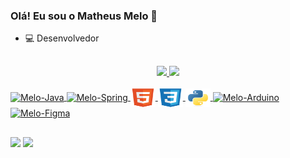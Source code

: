 ### Olá! Eu sou o Matheus Melo 👋

- 💻 Desenvolvedor
##
<div align="center">
  <a href="https://beacons.ai/melomatheus">
  <img height="130em" src="https://github-readme-stats.vercel.app/api?username=melomatheus&show_icons=true&theme=gotham&include_all_commits=true&count_private=true"/>
  <img height="130em" src="https://github-readme-stats.vercel.app/api/top-langs/?username=melomatheus&layout=compact&langs_count=7&theme=gotham"/>
</div>
<div style="display: inline_block"><br>
  <img align="center" alt="Melo-Java" height="30" width="40" src="https://cdn.jsdelivr.net/gh/devicons/devicon/icons/java/java-original.svg" />
  <img align="center" alt="Melo-Spring" height="30" width="40" src="https://cdn.jsdelivr.net/gh/devicons/devicon/icons/spring/spring-original.svg">
  <img align="center" alt="Melo-HTML" height="30" width="40" src="https://raw.githubusercontent.com/devicons/devicon/master/icons/html5/html5-original.svg">
  <img align="center" alt="Melo-CSS" height="30" width="40" src="https://raw.githubusercontent.com/devicons/devicon/master/icons/css3/css3-original.svg">
  <img align="center" alt="Melo-Python" height="30" width="40" src="https://raw.githubusercontent.com/devicons/devicon/master/icons/python/python-original.svg">
  <img align="center" alt="Melo-Arduino" heigth="30" width="40" src="https://cdn.jsdelivr.net/gh/devicons/devicon/icons/arduino/arduino-original.svg" />
  <img align="center" alt="Melo-Figma" heigth="15" width="25" src="https://cdn.jsdelivr.net/gh/devicons/devicon/icons/figma/figma-original.svg" />

</div>
  
  ##
  
<div> 
    
  <a href="https://instagram.com/melo_code" target="_blank"><img src="https://img.shields.io/badge/-Instagram-%23E4405F?style=for-the-badge&logo=instagram&logoColor=white" target="_blank"></a>
  <a href="https://www.linkedin.com/in/matheus-melo-14494a187/" target="_blank"><img src="https://img.shields.io/badge/-LinkedIn-%230077B5?style=for-the-badge&logo=linkedin&logoColor=white" target="_blank"></a> 
 
   
</div>
